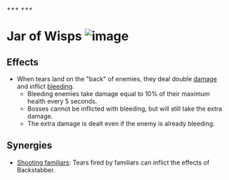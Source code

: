 +++
+++

 # Jar of Wisps ![image](/image/Jar_of_Wisps.png) 


Effects
---------


* When tears land on the "back" of enemies, they deal double [damage](/wiki/Damage "Damage") and inflict [bleeding](/wiki/Status_Effects#Bleed "Status Effects").
	+ Bleeding enemies take damage equal to 10% of their maximum health every 5 seconds.
	+ Bosses cannot be inflicted with bleeding, but will still take the extra damage.
	+ The extra damage is dealt even if the enemy is already bleeding.


Synergies
-----------


* [Shooting familiars](/wiki/Shooting_familiar "Shooting familiar"): Tears fired by familiars can inflict the effects of Backstabber.



